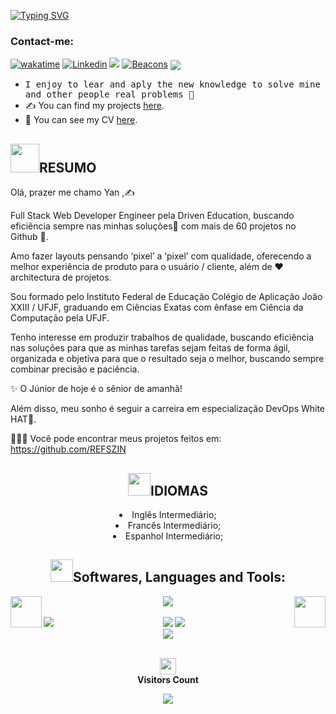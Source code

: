 <style>
    *{
        background-color: linear-gradient(30deg,#000000 76.72%,rgba(0,0,0,.8) 12.21%);
    }
</style>

[![Typing SVG](https://readme-typing-svg.herokuapp.com/?color=grandient&size=35&center=true&vCenter=true&width=1000&lines=Hello+There+🍷🗿;I'm+22+years+old+✨;I'm+from+Brazil;I'm+a+Full+Stack+Developer+✍;Welcome!+:%29)](https://git.io/typing-svg)<br/>
### Contact-me:
[![wakatime](https://wakatime.com/badge/user/5f667002-f1a2-4d32-a500-1ec6818a616c.svg)](https://wakatime.com/@5f667002-f1a2-4d32-a500-1ec6818a616c)
[![Linkedin](https://img.shields.io/badge/-LinkedIn-060606?style=flat&labelColor=0D0D0D&logo=Linkedin&Color=white)](https://www.linkedin.com/in/yanassis/)
[![](https://img.shields.io/static/v1?label=Sponsor&message=%E2%9D%A4&logo=GitHub&color=%23fe8e86)](https://github.com/sponsors/REFSZIN)
[![Beacons](https://img.shields.io/badge/-Beacons-060606?style=flat&labelColor=0D0D0D&logo=Beacons&Color=white)](https://beacons.ai/refszin)
<img align="center"  src="https://user-images.githubusercontent.com/95008410/210690470-90df5c99-2164-4b1c-8c9e-1f53a07d1d93.gif">
-  <samp> I enjoy to lear and aply the new knowledge to solve mine and other people real problems 🎲 </samp>
- ✍ You can find my projects [here](https://github.com/REFSZIN?tab=repositories).
- 📄 You can see my CV [here](https://docs.google.com/gview?url=https://github.com/REFSZIN/REFSZIN/raw/gh-pages/Curriculo%20Yan%20Matheus.pdf&embedded=true).
<head>
    <meta name="Autor" content="Yan"  />
</head>
<body >
    <main class="main">
            <section>
                <h2><img width="46" src="https://media3.giphy.com/media/7zGDfw3sSQyZycvSM3/giphy.gif?cid=6c09b952f9rk3eo8gbt3dxt9ffr7w2pq3w8levv949wscdfq&rid=giphy.gif&ct=s">RESUMO</h2>
Olá, prazer me chamo Yan ,✍️

Full Stack Web Developer Engineer pela Driven Education, buscando eficiência sempre nas minhas soluções👾 com mais de 60 projetos no Github 👾.

Amo fazer layouts pensando ‘pixel’ a ‘pixel’ com qualidade, oferecendo a melhor experiência de produto para o usuário / cliente, além de ❤️ architectura de projetos.

Sou formado pelo Instituto Federal de Educação Colégio de Aplicação João XXIII / UFJF, graduando em
Ciências Exatas com ênfase em Ciência da Computação pela UFJF.

Tenho interesse em produzir trabalhos de qualidade, buscando eficiência nas soluções para que as
minhas tarefas sejam feitas de forma ágil, organizada e objetiva para que o resultado seja o melhor,
buscando sempre combinar precisão e paciência.

✨ O Júnior de hoje é o sênior de amanhã!

Além disso, meu sonho é seguir a carreira em especialização DevOps White HAT🎩.

👨🏻‍💻 Você pode encontrar meus projetos feitos em: https://github.com/REFSZIN
                    <article>
                    <section align="center" margin="55px" >
                        <h2><img width="36" src="https://user-images.githubusercontent.com/95008410/203399154-a4af197a-77e8-4337-98b3-b3201ff505e3.gif">IDIOMAS</h2>
                            <li>Inglês Intermediário;</li>
                            <li>Francês Intermediário;</li>
                            <li>Espanhol Intermediário;</li>   
<h2><img width="36"  src="https://media1.giphy.com/media/IauL6LvGNlT3ffhcqq/giphy.gif">Softwares, Languages and Tools:</h2>
<div style="display: inline_block" align="center">
    <img width="50px" align="left" src="https://media.tenor.com/Aq4nnClR37AAAAAi/nervous-dog-spinning.gif" />
    <img width="50px" align="right" src="https://media.tenor.com/Aq4nnClR37AAAAAi/nervous-dog-spinning.gif" />
    <div  align="center">
<img  align="center"src="https://skillicons.dev/icons?i=linux,git,vscode,javascript,typescript,css,html,react,next,tailwind,sass,nodejs,express,mongo,styledcomponents,postgresql,vercel,angular,aws,bash,bootstrap,c,cpp,deno,discord,docker,gcp,github,heroku,instagram,jest,jquery,kubernetes,linkedin,nextjs,prisma,regex,redux,stackoverflow,webpack,gitlab,grafana,prometheus,vue,vite,firebase,redis,java,svelte,idea,gcp,ai,ps,mysql,vim,figma,jenkins,cassandra,cloudflare,emotion,maven,powershell,materialui" />
<br/>
<br>            
                       <img align="left"  src="https://github-readme-stats.vercel.app/api?username=refszin&show_icons=true&theme=highcontrast&margin-w=15&margin-y=15"/>
                <img src="https://github-readme-stats.vercel.app/api/top-langs/?username=refszin&layout=compact&hide=php&theme=highcontrast&margin-w=15&margin-h=15"/>
    <img  src ="https://media0.giphy.com/media/AynUwd5uKhIevEWx54/200w.webp?cid=790b7611lxb7nnp4aqvgycb6o4olthbhsaxi4ctxknvml3wz&rid=200w.webp&ct=s" >
                <div align="center">
<img style="display: inline_block" align="center" style=': 55px' src="https://github-profile-trophy.vercel.app/?username=refszin&row=1&column=6&theme=onedark&margin-w=15&margin-h=15"/>
</div>
<div align="center">
<br><p align="center"><b><img style="display: flex" align="center" src="https://user-images.githubusercontent.com/42378118/110234147-e3259600-7f4e-11eb-95be-0c4047144dea.gif" width="26">Visitors Count</b></p>  
<p align="center"><img align="center" src="https://profile-counter.glitch.me/{refszin}/count.svg" />